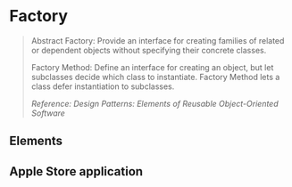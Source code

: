 <br />

# Factory

> Abstract Factory: Provide an interface for creating families of related or dependent objects without specifying their concrete classes.
>
> Factory Method: Define an interface for creating an object, but let subclasses decide which class to instantiate. Factory Method lets a class defer instantiation to subclasses.
>
> _Reference: Design Patterns: Elements of Reusable Object-Oriented Software_

## Elements

## Apple Store application
